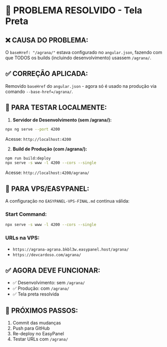 # 🚨 PROBLEMA RESOLVIDO - Tela Preta

## ❌ **CAUSA DO PROBLEMA:**
O `baseHref: "/agrana/"` estava configurado no `angular.json`, fazendo com que TODOS os builds (incluindo desenvolvimento) usassem `/agrana/`.

## ✅ **CORREÇÃO APLICADA:**
Removido `baseHref` do `angular.json` - agora só é usado na produção via comando `--base-href=/agrana/`.

## 🔧 **PARA TESTAR LOCALMENTE:**

1. **Servidor de Desenvolvimento (sem /agrana/):**
```bash
npx ng serve --port 4200
```
Acesse: `http://localhost:4200`

2. **Build de Produção (com /agrana/):**
```bash
npm run build:deploy
npx serve -s www -l 4200 --cors --single
```
Acesse: `http://localhost:4200/agrana/`

## 🚀 **PARA VPS/EASYPANEL:**

A configuração no `EASYPANEL-VPS-FINAL.md` continua válida:

### Start Command:
```bash
npx serve -s www -l 4200 --cors --single
```

### URLs na VPS:
- `https://agrana-agrana.bkbl3w.easypanel.host/agrana/`
- `https://devcardoso.com/agrana/`

## ✅ **AGORA DEVE FUNCIONAR:**
- ✅ Desenvolvimento: sem `/agrana/`
- ✅ Produção: com `/agrana/`
- ✅ Tela preta resolvida

## 📝 **PRÓXIMOS PASSOS:**
1. Commit das mudanças
2. Push para GitHub
3. Re-deploy no EasyPanel
4. Testar URLs com `/agrana/`
